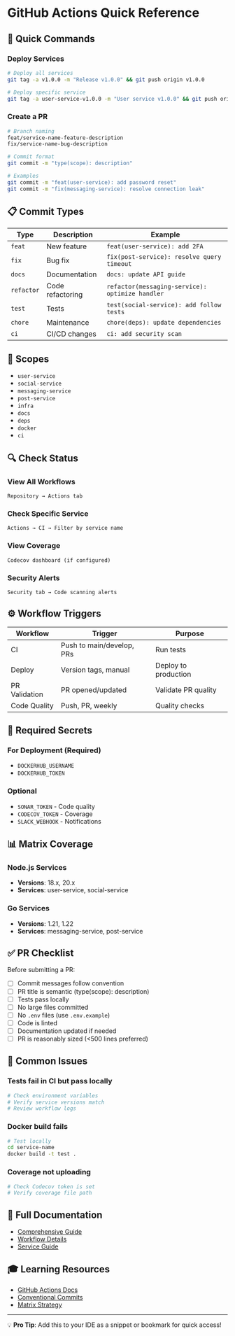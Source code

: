 # GitHub Actions Quick Reference

## 🚀 Quick Commands

### Deploy Services
```bash
# Deploy all services
git tag -a v1.0.0 -m "Release v1.0.0" && git push origin v1.0.0

# Deploy specific service
git tag -a user-service-v1.0.0 -m "User service v1.0.0" && git push origin user-service-v1.0.0
```

### Create a PR
```bash
# Branch naming
feat/service-name-feature-description
fix/service-name-bug-description

# Commit format
git commit -m "type(scope): description"

# Examples
git commit -m "feat(user-service): add password reset"
git commit -m "fix(messaging-service): resolve connection leak"
```

## 📋 Commit Types

| Type | Description | Example |
|------|-------------|---------|
| `feat` | New feature | `feat(user-service): add 2FA` |
| `fix` | Bug fix | `fix(post-service): resolve query timeout` |
| `docs` | Documentation | `docs: update API guide` |
| `refactor` | Code refactoring | `refactor(messaging-service): optimize handler` |
| `test` | Tests | `test(social-service): add follow tests` |
| `chore` | Maintenance | `chore(deps): update dependencies` |
| `ci` | CI/CD changes | `ci: add security scan` |

## 🎯 Scopes

- `user-service`
- `social-service`
- `messaging-service`
- `post-service`
- `infra`
- `docs`
- `deps`
- `docker`
- `ci`

## 🔍 Check Status

### View All Workflows
```
Repository → Actions tab
```

### Check Specific Service
```
Actions → CI → Filter by service name
```

### View Coverage
```
Codecov dashboard (if configured)
```

### Security Alerts
```
Security tab → Code scanning alerts
```

## ⚙️ Workflow Triggers

| Workflow | Trigger | Purpose |
|----------|---------|---------|
| CI | Push to main/develop, PRs | Run tests |
| Deploy | Version tags, manual | Deploy to production |
| PR Validation | PR opened/updated | Validate PR quality |
| Code Quality | Push, PR, weekly | Quality checks |

## 🔐 Required Secrets

### For Deployment (Required)
- `DOCKERHUB_USERNAME`
- `DOCKERHUB_TOKEN`

### Optional
- `SONAR_TOKEN` - Code quality
- `CODECOV_TOKEN` - Coverage
- `SLACK_WEBHOOK` - Notifications

## 📊 Matrix Coverage

### Node.js Services
- **Versions**: 18.x, 20.x
- **Services**: user-service, social-service

### Go Services
- **Versions**: 1.21, 1.22
- **Services**: messaging-service, post-service

## ✅ PR Checklist

Before submitting a PR:

- [ ] Commit messages follow convention
- [ ] PR title is semantic (type(scope): description)
- [ ] Tests pass locally
- [ ] No large files committed
- [ ] No `.env` files (use `.env.example`)
- [ ] Code is linted
- [ ] Documentation updated if needed
- [ ] PR is reasonably sized (<500 lines preferred)

## 🐛 Common Issues

### Tests fail in CI but pass locally
```bash
# Check environment variables
# Verify service versions match
# Review workflow logs
```

### Docker build fails
```bash
# Test locally
cd service-name
docker build -t test .
```

### Coverage not uploading
```bash
# Check Codecov token is set
# Verify coverage file path
```

## 📖 Full Documentation

- [Comprehensive Guide](../GITHUB_ACTIONS_GUIDE.md)
- [Workflow Details](.github/workflows/README.md)
- [Service Guide](../docs/SERVICE_GUIDE.md)

## 🎓 Learning Resources

- [GitHub Actions Docs](https://docs.github.com/en/actions)
- [Conventional Commits](https://www.conventionalcommits.org/)
- [Matrix Strategy](https://docs.github.com/en/actions/using-jobs/using-a-matrix-for-your-jobs)

---

💡 **Pro Tip**: Add this to your IDE as a snippet or bookmark for quick access!

